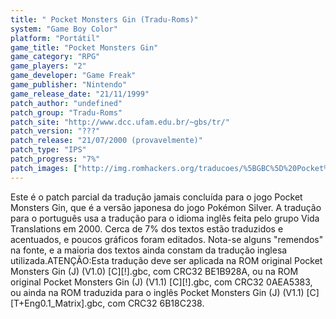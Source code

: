 ```yaml
---
title: " Pocket Monsters Gin (Tradu-Roms)"
system: "Game Boy Color"
platform: "Portátil"
game_title: "Pocket Monsters Gin"
game_category: "RPG"
game_players: "2"
game_developer: "Game Freak"
game_publisher: "Nintendo"
game_release_date: "21/11/1999"
patch_author: "undefined"
patch_group: "Tradu-Roms"
patch_site: "http://www.dcc.ufam.edu.br/~gbs/tr/"
patch_version: "???"
patch_release: "21/07/2000 (provavelmente)"
patch_type: "IPS"
patch_progress: "7%"
patch_images: ["http://img.romhackers.org/traducoes/%5BGBC%5D%20Pocket%20Monsters%20-%20Gin%20-%20Tradu-Roms%20-%201.png","http://img.romhackers.org/traducoes/%5BGBC%5D%20Pocket%20Monsters%20-%20Gin%20-%20Tradu-Roms%20-%202.png","http://img.romhackers.org/traducoes/%5BGBC%5D%20Pocket%20Monsters%20-%20Gin%20-%20Tradu-Roms%20-%203.png"]
---
```

Este é o patch parcial da tradução jamais concluída para o jogo Pocket Monsters Gin, que é a versão japonesa do jogo Pokémon Silver. A tradução para o português usa a tradução para o idioma inglês feita pelo grupo Vida Translations em 2000. Cerca de 7% dos textos estão traduzidos e acentuados, e poucos gráficos foram editados. Nota-se alguns "remendos" na fonte, e a maioria dos textos ainda constam da tradução inglesa utilizada.ATENÇÃO:Esta tradução deve ser aplicada na ROM original Pocket Monsters Gin (J) (V1.0) [C][!].gbc, com CRC32 BE1B928A, ou na ROM original Pocket Monsters Gin (J) (V1.1) [C][!].gbc, com CRC32 0AEA5383, ou ainda na ROM traduzida para o inglês Pocket Monsters Gin (J) (V1.1) [C][T+Eng0.1_Matrix].gbc, com CRC32 6B18C238.